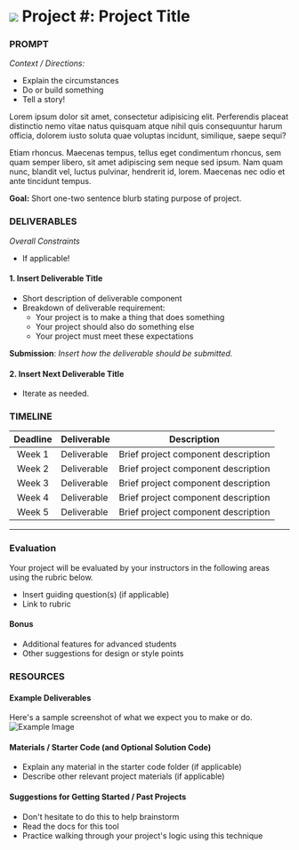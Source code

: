 # ![](https://ga-dash.s3.amazonaws.com/production/assets/logo-9f88ae6c9c3871690e33280fcf557f33.png) Project #: Project Title

### PROMPT
*Context / Directions:*
- Explain the circumstances
- Do or build something
- Tell a story!

Lorem ipsum dolor sit amet, consectetur adipisicing elit. Perferendis placeat distinctio nemo vitae natus quisquam atque nihil quis consequuntur harum officia, dolorem iusto soluta quae voluptas incidunt, similique, saepe sequi?

Etiam rhoncus. Maecenas tempus, tellus eget condimentum rhoncus, sem quam semper libero, sit amet adipiscing sem neque sed ipsum. Nam quam nunc, blandit vel, luctus pulvinar, hendrerit id, lorem. Maecenas nec odio et ante tincidunt tempus.

**Goal:** Short one-two sentence blurb stating purpose of project.

### DELIVERABLES
*Overall Constraints*
- If applicable!

#### 1. Insert Deliverable Title
- Short description of deliverable component
- Breakdown of deliverable requirement:
  - Your project is to make a thing that does something
  - Your project should also do something else
  - Your project must meet these expectations

**Submission**:	 *Insert how the deliverable should be submitted.*


#### 2. Insert Next Deliverable Title
- Iterate as needed.



### TIMELINE
| Deadline  | Deliverable  | Description  |
|:-:|---|---|
| Week 1  | Deliverable  | Brief project component description   |
| Week 2  | Deliverable  | Brief project component description   |
| Week 3  | Deliverable  | Brief project component description   |
| Week 4  | Deliverable  | Brief project component description   |
| Week 5  | Deliverable  | Brief project component description   |

---

### Evaluation
Your project will be evaluated by your instructors in the following areas using the rubric below.
- Insert guiding question(s) (if applicable)
- Link to rubric

#### Bonus
- Additional features for advanced students
- Other suggestions for design or style points

### RESOURCES
#### Example Deliverables
Here's a sample screenshot of what we expect you to make or do.
![Example Image](https://cloud.githubusercontent.com/assets/25366/8370438/dd651c2c-1b7c-11e5-8638-c99e2f6c7c61.png)

#### Materials / Starter Code (and Optional Solution Code) 
- Explain any material in the starter code folder (if applicable)
- Describe other relevant project materials (if applicable)

#### Suggestions for Getting Started / Past Projects
- Don't hesitate to do this to help brainstorm
- Read the docs for this tool
- Practice walking through your project's logic using this technique


